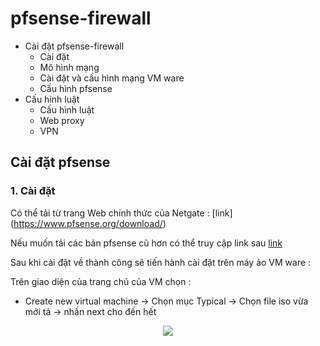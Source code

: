 # pfsense-firewall

* Cài đặt pfsense-firewall
    * Cài đặt 
    * Mô hình mạng
    * Cài đặt và cấu hình mạng VM ware
    * Cấu hình pfsense
*  Cấu hình luật
   * Cấu hình luật
   * Web proxy
   * VPN
##
## Cài đặt pfsense 
### 1. Cài đặt
Có thể tải từ trang Web chính thức của Netgate : [link] (https://www.pfsense.org/download/) 

Nếu muốn tải các bản pfsense cũ hơn có thể truy cập link sau [link](https://repo.ialab.dsu.edu/pfsense/)

Sau khi cài đặt về thành công sẽ tiến hành cài đặt trên máy ảo VM ware : 

Trên giao diện của trang chủ của VM chọn : 
* Create new virtual machine -> Chọn mục Typical -> Chọn file iso vừa mới tả -> nhấn next cho đến hết
<div align="center">
  <img src=">https://github.com/Hungblyat/pfsense-firewall/blob/main/image/image.png">
</div
### 2. Cài đặt và cấu hình mạng WM ware
   
